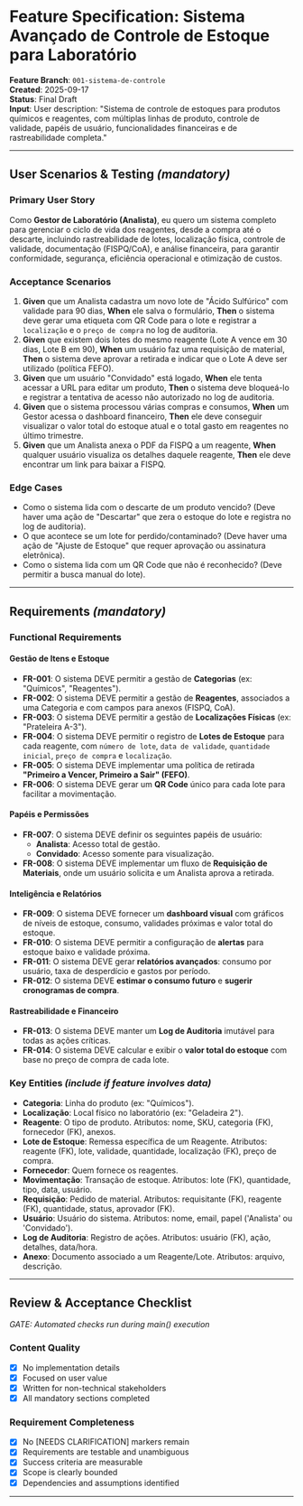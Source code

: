 # Feature Specification: Sistema Avançado de Controle de Estoque para Laboratório

**Feature Branch**: `001-sistema-de-controle`  
**Created**: 2025-09-17  
**Status**: Final Draft  
**Input**: User description: "Sistema de controle de estoques para produtos químicos e reagentes, com múltiplas linhas de produto, controle de validade, papéis de usuário, funcionalidades financeiras e de rastreabilidade completa."

---

## User Scenarios & Testing *(mandatory)*

### Primary User Story
Como **Gestor de Laboratório (Analista)**, eu quero um sistema completo para gerenciar o ciclo de vida dos reagentes, desde a compra até o descarte, incluindo rastreabilidade de lotes, localização física, controle de validade, documentação (FISPQ/CoA), e análise financeira, para garantir conformidade, segurança, eficiência operacional e otimização de custos.

### Acceptance Scenarios
1.  **Given** que um Analista cadastra um novo lote de "Ácido Sulfúrico" com validade para 90 dias, **When** ele salva o formulário, **Then** o sistema deve gerar uma etiqueta com QR Code para o lote e registrar a `localização` e o `preço de compra` no log de auditoria.
2.  **Given** que existem dois lotes do mesmo reagente (Lote A vence em 30 dias, Lote B em 90), **When** um usuário faz uma requisição de material, **Then** o sistema deve aprovar a retirada e indicar que o Lote A deve ser utilizado (política FEFO).
3.  **Given** que um usuário "Convidado" está logado, **When** ele tenta acessar a URL para editar um produto, **Then** o sistema deve bloqueá-lo e registrar a tentativa de acesso não autorizado no log de auditoria.
4.  **Given** que o sistema processou várias compras e consumos, **When** um Gestor acessa o dashboard financeiro, **Then** ele deve conseguir visualizar o valor total do estoque atual e o total gasto em reagentes no último trimestre.
5.  **Given** que um Analista anexa o PDF da FISPQ a um reagente, **When** qualquer usuário visualiza os detalhes daquele reagente, **Then** ele deve encontrar um link para baixar a FISPQ.

### Edge Cases
- Como o sistema lida com o descarte de um produto vencido? (Deve haver uma ação de "Descartar" que zera o estoque do lote e registra no log de auditoria).
- O que acontece se um lote for perdido/contaminado? (Deve haver uma ação de "Ajuste de Estoque" que requer aprovação ou assinatura eletrônica).
- Como o sistema lida com um QR Code que não é reconhecido? (Deve permitir a busca manual do lote).

---

## Requirements *(mandatory)*

### Functional Requirements

#### Gestão de Itens e Estoque
- **FR-001**: O sistema DEVE permitir a gestão de **Categorias** (ex: "Químicos", "Reagentes").
- **FR-002**: O sistema DEVE permitir a gestão de **Reagentes**, associados a uma Categoria e com campos para anexos (FISPQ, CoA).
- **FR-003**: O sistema DEVE permitir a gestão de **Localizações Físicas** (ex: "Prateleira A-3").
- **FR-004**: O sistema DEVE permitir o registro de **Lotes de Estoque** para cada reagente, com `número de lote`, `data de validade`, `quantidade inicial`, `preço de compra` e `localização`.
- **FR-005**: O sistema DEVE implementar uma política de retirada **"Primeiro a Vencer, Primeiro a Sair" (FEFO)**.
- **FR-006**: O sistema DEVE gerar um **QR Code** único para cada lote para facilitar a movimentação.

#### Papéis e Permissões
- **FR-007**: O sistema DEVE definir os seguintes papéis de usuário:
    - **Analista**: Acesso total de gestão.
    - **Convidado**: Acesso somente para visualização.
- **FR-008**: O sistema DEVE implementar um fluxo de **Requisição de Materiais**, onde um usuário solicita e um Analista aprova a retirada.

#### Inteligência e Relatórios
- **FR-009**: O sistema DEVE fornecer um **dashboard visual** com gráficos de níveis de estoque, consumo, validades próximas e valor total do estoque.
- **FR-010**: O sistema DEVE permitir a configuração de **alertas** para estoque baixo e validade próxima.
- **FR-011**: O sistema DEVE gerar **relatórios avançados**: consumo por usuário, taxa de desperdício e gastos por período.
- **FR-012**: O sistema DEVE **estimar o consumo futuro** e **sugerir cronogramas de compra**.

#### Rastreabilidade e Financeiro
- **FR-013**: O sistema DEVE manter um **Log de Auditoria** imutável para todas as ações críticas.
- **FR-014**: O sistema DEVE calcular e exibir o **valor total do estoque** com base no preço de compra de cada lote.

### Key Entities *(include if feature involves data)*
- **Categoria**: Linha do produto (ex: "Químicos").
- **Localização**: Local físico no laboratório (ex: "Geladeira 2").
- **Reagente**: O tipo de produto. Atributos: nome, SKU, categoria (FK), fornecedor (FK), anexos.
- **Lote de Estoque**: Remessa específica de um Reagente. Atributos: reagente (FK), lote, validade, quantidade, localização (FK), preço de compra.
- **Fornecedor**: Quem fornece os reagentes.
- **Movimentação**: Transação de estoque. Atributos: lote (FK), quantidade, tipo, data, usuário.
- **Requisição**: Pedido de material. Atributos: requisitante (FK), reagente (FK), quantidade, status, aprovador (FK).
- **Usuário**: Usuário do sistema. Atributos: nome, email, papel ('Analista' ou 'Convidado').
- **Log de Auditoria**: Registro de ações. Atributos: usuário (FK), ação, detalhes, data/hora.
- **Anexo**: Documento associado a um Reagente/Lote. Atributos: arquivo, descrição.

---

## Review & Acceptance Checklist
*GATE: Automated checks run during main() execution*

### Content Quality
- [X] No implementation details
- [X] Focused on user value
- [X] Written for non-technical stakeholders
- [X] All mandatory sections completed

### Requirement Completeness
- [X] No [NEEDS CLARIFICATION] markers remain
- [X] Requirements are testable and unambiguous  
- [X] Success criteria are measurable
- [X] Scope is clearly bounded
- [X] Dependencies and assumptions identified

---
